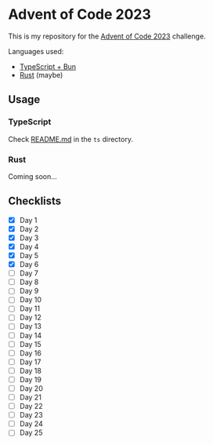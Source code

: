 # Advent of Code 2023



This is my repository for the [Advent of Code 2023](https://adventofcode.com/2023) challenge.

Languages used:
- [TypeScript + Bun](https://bun.sh/)
- [Rust](https://www.rust-lang.org/) (maybe)

## Usage

### TypeScript

Check [README.md](ts/README.md) in the `ts` directory.

### Rust

Coming soon...

## Checklists

- [x] Day 1
- [x] Day 2
- [x] Day 3
- [x] Day 4
- [x] Day 5
- [x] Day 6
- [ ] Day 7
- [ ] Day 8
- [ ] Day 9
- [ ] Day 10
- [ ] Day 11
- [ ] Day 12
- [ ] Day 13
- [ ] Day 14
- [ ] Day 15
- [ ] Day 16
- [ ] Day 17
- [ ] Day 18
- [ ] Day 19
- [ ] Day 20
- [ ] Day 21
- [ ] Day 22
- [ ] Day 23
- [ ] Day 24
- [ ] Day 25
